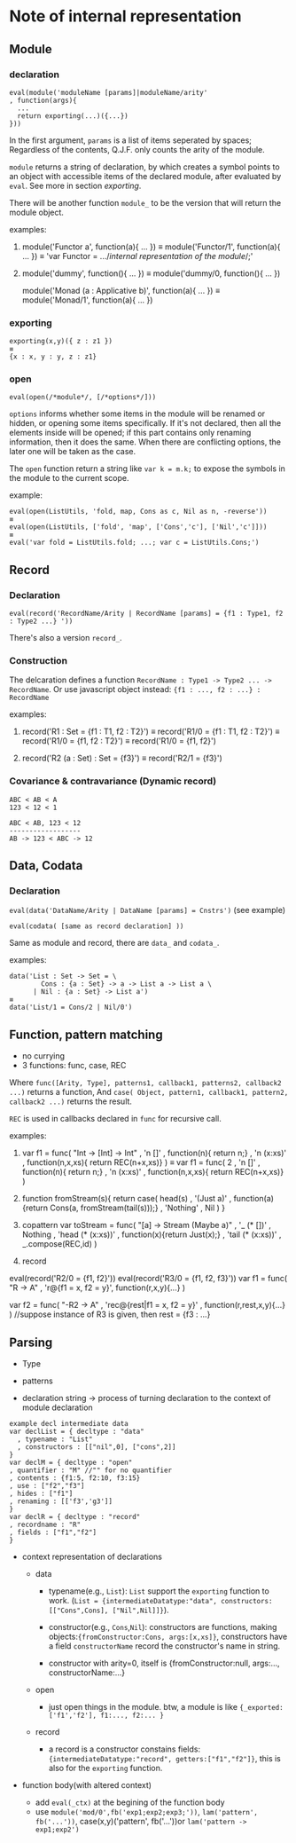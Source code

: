 # Note of internal representation







## Module

### declaration

```
eval(module('moduleName [params]|moduleName/arity'
, function(args){
  ...
  return exporting(...)({...})
}))
```

In the first argument, `params` is a list of items seperated by spaces;
Regardless of the contents, Q.J.F. only counts the arity of the module.

`module` returns a string of declaration, by which creates a symbol points to 
an object with accessible items of the declared module, after evaluated by `eval`.
See more in section *exporting*.

There will be another function `module_` to be the version that will return the module object.

examples:

1.
    module('Functor a', function(a){ ... })
    ≡
    module('Functor/1', function(a){ ... })
    ≡
    'var Functor = .../*internal representation of the module*/;'


2.
    module('dummy', function(){ ... })
    ≡
    module('dummy/0, function(){ ... })


    module('Monad (a : Applicative b)', function(a){ ... })
    ≡
    module('Monad/1', function(a){ ... })


### exporting

    exporting(x,y)({ z : z1 })
    ≡
    {x : x, y : y, z : z1}

### open

`eval(open(/*module*/, [/*options*/]))`

`options` informs whether some items in the module will be renamed or hidden, 
or opening some items specifically. If it's not declared, 
then all the elements inside will be opened; if this part contains
only renaming information, then it does the same. 
When there are conflicting options, the later one will be taken as the case.

The `open` function return a string like `var k = m.k;` to expose the symbols 
in the module to the current scope.


example:

    eval(open(ListUtils, 'fold, map, Cons as c, Nil as n, -reverse'))
    ≡
    eval(open(ListUtils, ['fold', 'map', ['Cons','c'], ['Nil','c']]))
    ≡
    eval('var fold = ListUtils.fold; ...; var c = ListUtils.Cons;')

















## Record

### Declaration

`eval(record('RecordName/Arity | RecordName [params] = {f1 : Type1, f2 : Type2 ...} '))`

There's also a version `record_`.

### Construction

The delcaration defines a function `RecordName : Type1 -> Type2 ... -> RecordName`.
Or use javascript object instead: `{f1 : ..., f2 : ...} : RecordName`

examples:

1.
    record('R1 : Set = {f1 : T1, f2 : T2}')
    ≡
    record('R1/0 = {f1 : T1, f2 : T2}')
    ≡
    record('R1/0 = {f1, f2 : T2}')
    ≡
    record('R1/0 = {f1, f2}')

2.
    record('R2 (a : Set) : Set = {f3}')
    ≡
    record('R2/1 = {f3}')


### Covariance & contravariance (Dynamic record)


    ABC < AB < A
    123 < 12 < 1

    ABC < AB, 123 < 12
    ------------------
    AB -> 123 < ABC -> 12










## Data, Codata

### Declaration

`eval(data('DataName/Arity | DataName [params] = Cnstrs')` (see example)

`eval(codata( [same as record declaration] ))`

Same as module and record, there are `data_` and `codata_`.


examples:

    data('List : Set -> Set = \
            Cons : {a : Set} -> a -> List a -> List a \
          | Nil : {a : Set} -> List a')
    ≡
    data('List/1 = Cons/2 | Nil/0')












## Function, pattern matching

- no currying
- 3 functions: func, case, REC

Where
`func([Arity, Type], patterns1, callback1, patterns2, callback2 ...)`
returns a function,
And
`case( Object, pattern1, callback1, pattern2, callback2 ...)`
returns the result.

`REC` is used in callbacks declared in `func` for recursive call.

examples:

1.
    var f1 = 
      func( "Int -> [Int] -> Int"
      , 'n []'     , function(n){
                      return n;}
      , 'n (x:xs)' , function(n,x,xs){
                      return REC(n+x,xs)}
      )
    ≡
    var f1 = 
      func( 2
      , 'n []'     , function(n){
                      return n;}
      , 'n (x:xs)' , function(n,x,xs){
                      return REC(n+x,xs)}
      )

2.
    function fromStream(s){
      return case( head(s)
      , '(Just a)' , function(a){return Cons(a, fromStream(tail(s)));}
      , 'Nothing'  , Nil
      )
    }

3. copattern
    var toStream = 
      func( "[a] -> Stream (Maybe a)"
      , '_ (* [])'        , Nothing
      , 'head (* (x:xs))' , function(x){return Just(x);}
      , 'tail (* (x:xs))' , _.compose(REC,id)
      )

4. record

eval(record('R2/0 = {f1, f2}'))
eval(record('R3/0 = {f1, f2, f3}'))
var f1 = 
  func( "R -> A"
  , 'r@{f1 = x, f2 = y}', function(r,x,y){...}
  )

var f2 =
  func( "-R2 -> A"
  , 'rec@{rest|f1 = x, f2 = y}' , function(r,rest,x,y){...}
  )
//suppose instance of R3 is given, then rest = {f3 : ...}
















## Parsing

* Type
* patterns



* declaration string -> process of turning declaration to the context of module declaration

```
example decl intermediate data
var declList = { decltype : "data"
  , typename : "List"
  , constructors : [["nil",0], ["cons",2]]
}
var declM = { decltype : "open"
, quantifier : "M" //"" for no quantifier
, contents : {f1:5, f2:10, f3:15}
, use : ["f2","f3"]
, hides : ["f1"]
, renaming : [['f3','g3']]
}
var declR = { decltype : "record"
, recordname : "R"
, fields : ["f1","f2"]
}
```


* context representation of declarations

  + data
    - typename(e.g., `List`): `List` support the `exporting` function to work. (`List = {intermediateDatatype:"data", constructors:[["Cons",Cons], ["Nil",Nil]]}`).

    - constructor(e.g., `Cons`,`Nil`): constructors are functions, making objects:`{fromConstructor:Cons, args:[x,xs]}`, constructors have a field `constructorName` record the constructor's name in string.

    - constructor with arity=0, itself is {fromConstructor:null, args:..., constructorName:...}

  + open
    - just open things in the module. btw, a module is like `{_exported:['f1','f2'], f1:..., f2:... }`
  + record
    - a record is a constructor constains fields: `{intermediateDatatype:"record", getters:["f1","f2"]}`, this is also for the `exporting` function.



* function body(with altered context)

  + add `eval(_ctx)` at the begining of the function body
  + use `module('mod/0',fb('exp1;exp2;exp3;'))`, `lam('pattern', fb('...'))`, case(x,y)('pattern', fb('...'))or `lam('pattern -> exp1;exp2')`









